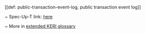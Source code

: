 [[def: public-transaction-event-log, public transaction event log]]

~ Spec-Up-T link: <a href='https://weboftrust.github.io/WOT-terms/docs/glossary/public-transaction-event-log'>here</a>

~ More in <a href="https://weboftrust.github.io/WOT-terms/docs/glossary/public-transaction-event-log">extended KERI glossary</a>
